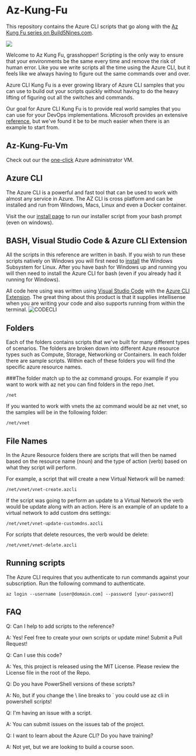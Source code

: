 # Az-Kung-Fu

This repository contains the Azure CLI scripts that go along with the [Az Kung Fu series on Build5Nines.com](https://build5nines.com/az-kung-fu).

<img src="https://i2.wp.com/build5nines.com/wp-content/uploads/2020/01/Azure-CLI-KungFu-Featured_Image.jpg?resize=1080%2C675&ssl=1"/>

Welcome to Az Kung Fu, grasshopper! Scripting is the only way to ensure that your environments be the same every time and remove the risk of human error. Like you we write scripts all the time using the Azure CLI, but it feels like we always having to figure out the same commands over and over.

Azure CLI Kung Fu is a ever growing library of Azure CLI samples that you can use to build out your scripts quickly without having to do the heavy lifting of figuring out all the switches and commands.

Our goal for Azure CLI Kung Fu is to provide real world samples that you can use for your DevOps implementations. Microsoft provides an extensive [reference](https://docs.microsoft.com/en-us/cli/azure/reference-index?view=azure-cli-latest), but we've found it be to be much easier when there is an example to start from.

## Az-Kung-Fu-Vm
Check out our the [one-click](https://github.com/Build5Nines/az-kung-fu-vm) Azure administrator VM.


## Azure CLI

The Azure CLI is a powerful and fast tool that can be used to work with almost any service in Azure. The AZ CLI is cross platform and can be installed and run from Windows, Macs, Linux and even a Docker container.

Visit the our [install page](https://github.com/deltadan/stormtrooper/tree/master/docs/install-cli) to run our installer script from your bash prompt (even on windows).

## BASH, Visual Studio Code &amp; Azure CLI Extension

All the scripts in this reference are written in bash.  If you wish to run these scripts natively on Windows you will first need to [install](https://docs.microsoft.com/en-us/windows/wsl/install-win10) the Windows Subsystem for Linux.  After you have bash for Windows up and running you will then need to install the Azure CLI for bash (even if you already had it running for Windows).  

All code here using was written using [Visual Studio Code](https://code.visualstudio.com/) with the [Azure CLI Extension](https://marketplace.visualstudio.com/items?itemName=ms-vscode.azurecli). The great thing about this product is that it supplies intellisense when you are writing your code and also supports running from within the terminal.
![CODECLI](https://github.com/Microsoft/vscode-azurecli/raw/master/images/in_action.gif)

## Folders

Each of the folders contains scripts that we've built for many different types of scenarios.  The folders are broken down into different Azure resource types such as Compute, Storage, Networking or Containers.  In each folder there are sample scripts.  Within each of these folders you will find the specific azure resource names.

###The folder match up to the az command groups. For example if you want to work with az net you can find folders in the repo /net.
```
/net
```
If you wanted to work with vnets the az command would be az net vnet, so the samples will be in the following folder:
```
/net/vnet
```
## File Names

In the Azure Resource folders there are scripts that will then be named based on the resource name (noun) and the type of action (verb) based on what they script will perform.

For example, a script that will create a new Virtual Network will be named:
```
/net/vnet/vnet-create.azcli
```
If the script was going to perform an update to a Virtual Network the verb would be update along with an action.  Here is an example of an update to a virtual network to add custom dns settings:
```
/net/vnet/vnet-update-customdns.azcli
```
For scripts that delete resources, the verb would be delete:
```
/net/vnet/vnet-delete.azcli
```
## Running scripts

The Azure CLI requires that you authenticate to run commands against your subscription.  Run the following command to authenticate.
```
az login --username [user@domain.com] --password [your-password]
```
## FAQ

Q: Can I help to add scripts to the reference?

A: Yes!  Feel free to create your own scripts or update mine!  Submit a Pull Request!

Q: Can I use this code?

A: Yes, this project is released using the MIT License.  Please review the License file in the root of the Repo.

Q: Do you have PowerShell versions of these scripts?

A: No, but if you change the \ line breaks to ` you could use az cli in powershell scripts!

Q: I'm having an issue with a script.

A: You can submit issues on the issues tab of the project.

Q: I want to learn about the Azure CLI?  Do you have training?

A: Not yet, but we are looking to build a course soon.

